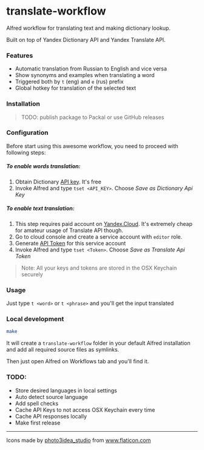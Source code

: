 # translate-workflow

Alfred workflow for translating text and making dictionary lookup.

Built on top of Yandex Dictionary API and Yandex Translate API.

### Features

- Automatic translation from Russian to English and vice versa
- Show synonyms and examples when translating a word
- Triggered both by `t` (eng) and `е` (rus) prefix
- Global hotkey for translation of the selected text

### Installation

> TODO: publish package to Packal or use GitHub releases

### Configuration

Before start using this awesome workflow, you need to proceed with following
steps:

##### To enable words translation:

1. Obtain Dictionary [API key](https://yandex.ru/dev/dictionary/keys/get/). It's
   free
2. Invoke Alfred and type `tset <API_KEY>`. Choose _Save as Dictionary Api Key_

##### To enable text translation:

1. This step requires paid account on
   [Yandex.Cloud](https://cloud.yandex.ru/docs/translate/). It's extremely cheap
   for amateur usage of Translate API though.
2. Go to cloud console and create a service account with `editor` role.
3. Generate
   [API Token](https://cloud.yandex.com/docs/iam/operations/api-key/create) for
   this service account
4. Invoke Alfred and type `tset <Token>`. Choose _Save as Translate Api Token_

> Note: All your keys and tokens are stored in the OSX Keychain securely

### Usage

Just type `t <word>` or `t <phrase>` and you'll get the input translated

### Local development

```bash
make
```

It will create a `translate-workflow` folder in your default Alfred installation
and add all required source files as symlinks.

Then just open Alfred on Workflows tab and you'll find it.

### TODO:

- Store desired languages in local settings
- Auto detect source language
- Add spell checks
- Cache API Keys to not access OSX Keychain every time
- Cache API responses locally
- Make first release

---

Icons made by
<a href="https://www.flaticon.com/authors/photo3idea-studio" title="photo3idea_studio">photo3idea_studio</a>
from <a href="https://www.flaticon.com/" title="Flaticon"> www.flaticon.com</a>
